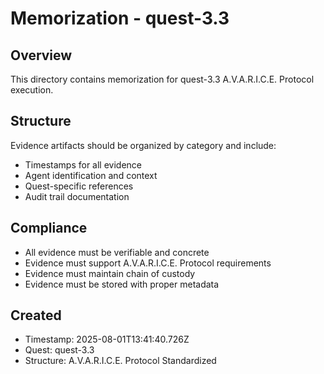 # Memorization - quest-3.3

## Overview

This directory contains memorization for quest-3.3 A.V.A.R.I.C.E. Protocol execution.

## Structure

Evidence artifacts should be organized by category and include:

- Timestamps for all evidence
- Agent identification and context
- Quest-specific references
- Audit trail documentation

## Compliance

- All evidence must be verifiable and concrete
- Evidence must support A.V.A.R.I.C.E. Protocol requirements
- Evidence must maintain chain of custody
- Evidence must be stored with proper metadata

## Created

- Timestamp: 2025-08-01T13:41:40.726Z
- Quest: quest-3.3
- Structure: A.V.A.R.I.C.E. Protocol Standardized
